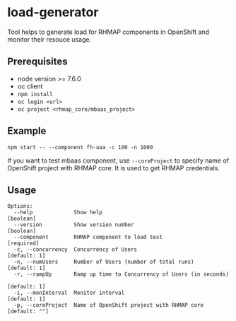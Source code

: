 # load-generator

Tool helps to generate load for RHMAP components in OpenShift and monitor their resouce usage.

## Prerequisites

* node version >= 7.6.0
* oc client
* `npm install`
* `oc login <url>`
* `oc project <rhmap_core/mbaas_project>`

## Example

`npm start -- --component fh-aaa -c 100 -n 1000`

If you want to test mbaas component, use `--coreProject` to specify name of OpenShift project with RHMAP core. It is used to get RHMAP credentials.

## Usage

```
Options:
  --help             Show help                                         [boolean]
  --version          Show version number                               [boolean]
  --component        RHMAP component to load test                     [required]
  -c, --concurrency  Concurrency of Users                           [default: 1]
  -n, --numUsers     Number of Users (number of total runs)         [default: 1]
  -r, --rampUp       Ramp up time to Concurrency of Users (in seconds)
                                                                    [default: 1]
  -i, --monInterval  Monitor interval                               [default: 1]
  -p, --coreProject  Name of OpenShift project with RHMAP core     [default: ""]
```
